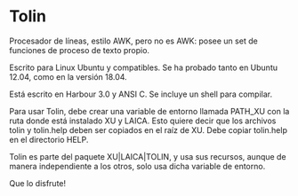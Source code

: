 # Tolin


Procesador de líneas, estilo AWK, pero no es AWK: posee un set de funciones de proceso de texto propio.

Escrito para Linux Ubuntu y compatibles. Se ha probado tanto en Ubuntu 12.04, como en la versión 18.04.

Está escrito en Harbour 3.0 y ANSI C. Se incluye un shell para compilar.

Para usar Tolin, debe crear una variable de entorno llamada PATH_XU con la ruta donde está instalado XU y LAICA. Esto quiere decir que los archivos tolin y tolin.help deben ser copiados en el raíz de XU. Debe copiar tolin.help en el directorio HELP.

Tolin es parte del paquete XU|LAICA|TOLIN, y usa sus recursos, aunque de manera independiente a los otros, solo usa dicha variable de entorno.

Que lo disfrute!
